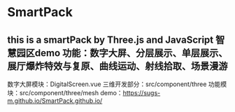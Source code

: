 # SmartPack
this is a smartPack by Three.js and JavaScript
智慧园区demo
功能：数字大屏、分层展示、单层展示、展厅爆炸特效与复原、曲线运动、射线拾取、场景漫游
---
数字大屏模块：DigitalScreen.vue
三维开发部分：src/component/three
功能模块：src/component/three/mesh
demo：https://sugs-m.github.io/SmartPack.github.io/
